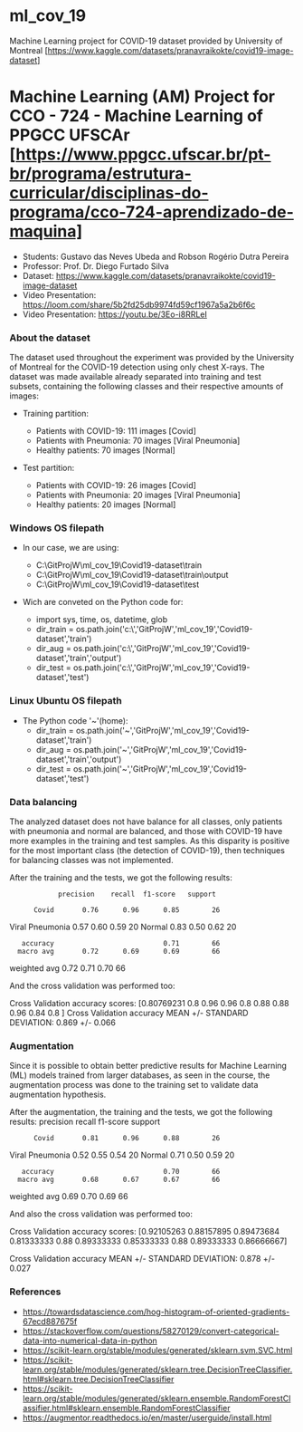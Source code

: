 # ml_cov_19
Machine Learning project for COVID-19 dataset provided by University of Montreal [https://www.kaggle.com/datasets/pranavraikokte/covid19-image-dataset]

# Machine Learning (AM) Project for CCO - 724 - Machine Learning of PPGCC UFSCAr [https://www.ppgcc.ufscar.br/pt-br/programa/estrutura-curricular/disciplinas-do-programa/cco-724-aprendizado-de-maquina]
- Students: Gustavo das Neves Ubeda and Robson Rogério Dutra Pereira
- Professor: Prof. Dr. Diego Furtado Silva
- Dataset: https://www.kaggle.com/datasets/pranavraikokte/covid19-image-dataset
- Video Presentation: https://loom.com/share/5b2fd25db9974fd59cf1967a5a2b6f6c
- Video Presentation: https://youtu.be/3Eo-i8RRLeI

### About the dataset
The dataset used throughout the experiment was provided by the University of Montreal for the COVID-19 detection using only chest X-rays. The dataset was made available already separated into training and test subsets, containing the following classes and their respective amounts of images:
- Training partition:
   - Patients with COVID-19: 111 images [Covid]
   - Patients with Pneumonia: 70 images [Viral Pneumonia]
   - Healthy patients: 70 images [Normal]

- Test partition:
   - Patients with COVID-19: 26 images [Covid]
   - Patients with Pneumonia: 20 images [Viral Pneumonia]
   - Healthy patients: 20 images [Normal]

### Windows OS filepath
- In our case, we are using:
   - C:\GitProjW\ml_cov_19\Covid19-dataset\train
   - C:\GitProjW\ml_cov_19\Covid19-dataset\train\output
   - C:\GitProjW\ml_cov_19\Covid19-dataset\test

- Wich are conveted on the Python code for:
   - import sys, time, os, datetime, glob
   - dir_train = os.path.join('c:\\','GitProjW','ml_cov_19','Covid19-dataset','train')
   - dir_aug = os.path.join('c:\\','GitProjW','ml_cov_19','Covid19-dataset','train','output')
   - dir_test = os.path.join('c:\\','GitProjW','ml_cov_19','Covid19-dataset','test')

### Linux Ubuntu OS filepath
- The Python code '~'(home):
   - dir_train = os.path.join('~','GitProjW','ml_cov_19','Covid19-dataset','train')
   - dir_aug = os.path.join('~','GitProjW','ml_cov_19','Covid19-dataset','train','output')
   - dir_test = os.path.join('~','GitProjW','ml_cov_19','Covid19-dataset','test')

### Data balancing
The analyzed dataset does not have balance for all classes, only patients with pneumonia and normal are balanced, and those with COVID-19 have more examples in the training and test samples. As this disparity is positive for the most important class (the detection of COVID-19), then techniques for balancing classes was not implemented.

After the training and the tests, we got the following results:

                precision    recall  f1-score   support

          Covid       0.76      0.96      0.85        26
Viral Pneumonia       0.57      0.60      0.59        20
         Normal       0.83      0.50      0.62        20

       accuracy                           0.71        66
      macro avg       0.72      0.69      0.69        66
   weighted avg       0.72      0.71      0.70        66

And the cross validation was performed too:

Cross Validation accuracy scores: [0.80769231 0.8        0.96       0.96       0.8        0.88
 0.88       0.96       0.84       0.8       ]
Cross Validation accuracy MEAN +/- STANDARD DEVIATION: 0.869 +/- 0.066

### Augmentation
Since it is possible to obtain better predictive results for Machine Learning (ML) models trained from larger databases, as seen in the course, the augmentation process was done to the training set to validate data augmentation hypothesis.

After the augmentation, the training and the tests, we got the following results:
                 precision    recall  f1-score   support

          Covid       0.81      0.96      0.88        26
Viral Pneumonia       0.52      0.55      0.54        20
         Normal       0.71      0.50      0.59        20

       accuracy                           0.70        66
      macro avg       0.68      0.67      0.67        66
   weighted avg       0.69      0.70      0.69        66

And also the cross validation was performed too:

Cross Validation accuracy scores: [0.92105263 0.88157895 0.89473684 0.81333333 0.88       0.89333333
 0.85333333 0.88       0.89333333 0.86666667]

Cross Validation accuracy MEAN +/- STANDARD DEVIATION: 0.878 +/- 0.027

### References
- https://towardsdatascience.com/hog-histogram-of-oriented-gradients-67ecd887675f
- https://stackoverflow.com/questions/58270129/convert-categorical-data-into-numerical-data-in-python
- https://scikit-learn.org/stable/modules/generated/sklearn.svm.SVC.html
- https://scikit-learn.org/stable/modules/generated/sklearn.tree.DecisionTreeClassifier.html#sklearn.tree.DecisionTreeClassifier
- https://scikit-learn.org/stable/modules/generated/sklearn.ensemble.RandomForestClassifier.html#sklearn.ensemble.RandomForestClassifier
- https://augmentor.readthedocs.io/en/master/userguide/install.html
